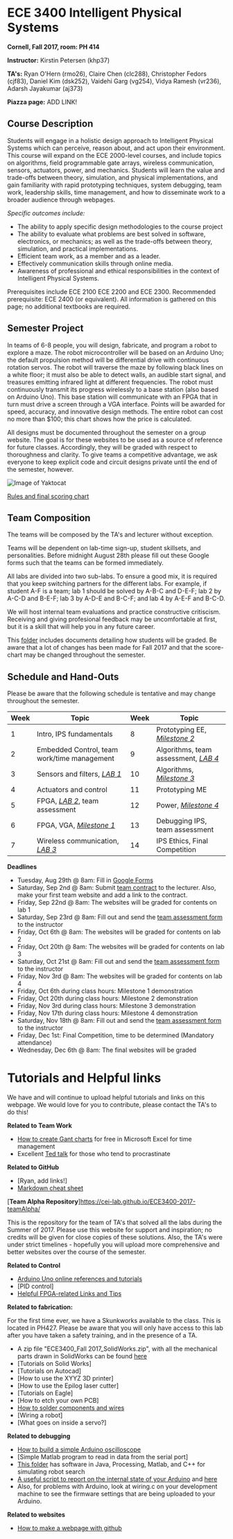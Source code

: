 # ECE 3400 Intelligent Physical Systems

**Cornell, Fall 2017, room: PH 414**

**Instructor:** Kirstin Petersen (khp37)

**TA's:** Ryan O'Hern (rmo26), Claire Chen (clc288), Christopher Fedors (cjf83), Daniel Kim (dsk252), Vaidehi Garg (vg254), Vidya Ramesh (vr236), Adarsh Jayakumar (aj373)

**Piazza page:** ADD LINK!

## Course Description

Students will engage in a holistic design approach to Intelligent Physical Systems which can perceive, reason about, and act upon their environment. This course will expand on the ECE 2000-level courses, and include topics on algorithms, field programmable gate arrays, wireless communication, sensors, actuators, power, and mechanics. Students will learn the value and trade-offs between theory, simulation, and physical implementations, and gain familiarity with rapid prototyping techniques, system debugging, team work, leadership skills, time management, and how to disseminate work to a broader audience through webpages.

_Specific outcomes include:_

 - The ability to apply specific design methodologies to the course project
 - The ability to evaluate what problems are best solved in software, electronics, or mechanics; as well as the trade-offs between theory, simulation, and practical implementations.
 - Efficient team work, as a member and as a leader.
 - Effectively communication skills through online media.
 - Awareness of professional and ethical responsibilities in the context of Intelligent Physical Systems.

Prerequisites include ECE 2100  ECE 2200 and ECE 2300.  Recommended prerequisite: ECE 2400 (or equivalent).
All information is gathered on this page; no additional textbooks are required.

## Semester Project

In teams of 6-8 people, you will design, fabricate, and program a robot to explore a maze. The robot microcontroller will be based on an Arduino Uno; the default propulsion method will be differential drive with continuous rotation servos. The robot will traverse the maze by following black lines on a white floor; it must also be able to detect walls, an audible start signal, and treasures emitting infrared light at different frequencies. The robot must continuously transmit its progress wirelessly to a base station (also based on Arduino Uno). This base station will communicate with an FPGA that in turn must drive a screen through a VGA interface. Points will be awarded for speed, accuracy, and innovative design methods. The entire robot can cost no more than $100; this chart shows how the price is calculated.

All designs must be documented throughout the semester on a group website. The goal is for these websites to be used as a source of reference for future classes. Accordingly, they will be graded with respect to thoroughness and clarity. To give teams a competitive advantage, we ask everyone to keep explicit code and circuit designs private until the end of the semester, however.

![Image of Yaktocat](https://octodex.github.com/images/yaktocat.png)

[Rules and final scoring chart](docs/Grading/)

## Team Composition

The teams will be composed by the TA's and lecturer without exception.

Teams will be dependent on lab-time sign-up, student skillsets, and personalities. Before midnight August 28th please fill out these Google forms such that the teams can be formed immediately.

All labs are divided into two sub-labs. To ensure a good mix, it is required that you keep switching partners for the different labs. For example, if student A-F is a team; lab 1 should be solved by A-B-C and D-E-F; lab 2 by A-C-D and B-E-F; lab 3 by A-D-E and B-C-F; and lab 4 by A-E-F and B-C-D.  

We will host internal team evaluations and practice constructive critiscism. Receiving and giving profesional feedback may be uncomfortable at first, but it is a skill that will help you in any future career.

This [folder](docs/Grading/) includes documents detailing how students will be graded. Be aware that a lot of changes has been made for Fall 2017 and that the score-chart may be changed throughout the semester.  

## Schedule and Hand-Outs

Please be aware that the following schedule is tentative and may change throughout the semester.

Week | Topic | Week | Topic
-----|-------|------|-------
1 | Intro, IPS fundamentals | 8 | Prototyping EE, [_Milestone 2_](docs/Grading/Milestone_score.md)
2 | Embedded Control, team work/time management | 9 | Algorithms, team assessment, [_LAB 4_](docs/lab4.md)
3 | Sensors and filters, [_LAB 1_](docs/lab1.md) | 10 | Algorithms, [_Milestone 3_](docs/Grading/Milestone_score.md)
4 | Actuators and control | 11 | Prototyping ME
5 | FPGA, [_LAB 2_](docs/lab2.md), team assessment | 12 | Power, [_Milestone 4_](docs/Grading/Milestone_score.md)
6 | FPGA, VGA, [_Milestone 1_](docs/Grading/Milestone_score.md) | 13 | Debugging IPS, team assessment
7 | Wireless communication, [_LAB 3_](docs/lab3.md) | 14 | IPS Ethics, Final Competition


**Deadlines**
- Tuesday, Aug 29th @ 8am: Fill in [Google Forms](https://goo.gl/forms/Zc9Jxlri2DHeXqfx1)
- Saturday, Sep 2nd @ 8am: Submit [team contract](docs/Teamwork/Team_Contract.md) to the lecturer. Also, make your first team website and add a link to the contract.
- Friday, Sep 22nd @ 8am: The websites will be graded for contents on lab 1
- Saturday, Sep 23rd @ 8am: Fill out and send the [team assessment form](docs/Teamwork/GroupProcess-QualitativePeerSelfEval.docx) to the instructor
- Friday, Oct 6th @ 8am: The websites will be graded for contents on lab 2
- Friday, Oct 20th @ 8am: The websites will be graded for contents on lab 3
- Saturday, Oct 21st @ 8am: Fill out and send the [team assessment form](docs/Teamwork/GroupProcess-QualitativePeerSelfEval.docx) to the instructor
- Friday, Nov 3rd @ 8am: The websites will be graded for contents on lab 4
- Friday, Oct 6th during class hours: Milestone 1 demonstration
- Friday, Oct 20th during class hours: Milestone 2 demonstration
- Friday, Nov 3rd during class hours: Milestone 3 demonstration
- Friday, Nov 17th during class hours: Milestone 4 demonstration
- Saturday, Nov 18th @ 8am: Fill out and send the [team assessment form](docs/Teamwork/GroupProcess-QualitativePeerSelfEval.docx) to the instructor
- Friday, Dec 1st: Final Competition, time to be determined (Mandatory attendance)
- Wednesday, Dec 6th @ 8am: The final websites will be graded

# Tutorials and Helpful links

We have and will continue to upload helpful tutorials and links on this webpage. We would love for you to contribute, please contact the TA's to do this!

**Related to Team Work**
- [How to create Gant charts](https://www.smartsheet.com/blog/gantt-chart-excel01) for free in Microsoft Excel for time management
- Excellent [Ted talk](https://www.ted.com/talks/tim_urban_inside_the_mind_of_a_master_procrastinator/transcript?language=en) for those who tend to procrastinate

**Related to GitHub**

- [Ryan, add links!]
- [Markdown cheat sheet](https://guides.github.com/pdfs/markdown-cheatsheet-online.pdf)

[**Team Alpha Repository**]https://cei-lab.github.io/ECE3400-2017-teamAlpha/

This is the repository for the team of TA's that solved all the labs during the Summer of 2017. Please use this website for support and inspiration; no credits will be given for close copies of these solutions. Also, the TA's were under strict timelines - hopefully you will upload more comprehensive and better websites over the course of the semester.

**Related to Control**

- [Arduino Uno online references and tutorials](https://www.arduino.cc/en/Reference/HomePage)
- [PID control]
- [Helpful FPGA-related Links and Tips](docs/FPGA_resources.md)

**Related to fabrication:**

For the first time ever, we have a Skunkworks available to the class. This is located in PH427. Please be aware that you will only have access to this lab after you have taken a safety training, and in the presence of a TA.

- A zip file "ECE3400_Fall 2017_SolidWorks.zip", with all the mechanical parts drawn in SolidWorks can be found [here](docs/)
- [Tutorials on Solid Works]
- [Tutorials on Autocad]
- [How to use the XYYZ 3D printer]
- [How to use the Epilog laser cutter]
- [Tutorials on Eagle]
- [How to etch your own PCB]
- [How to solder components and wires](docs/tutorials/Soldering_Tutorial.md)
- [Wiring a robot]
- [What goes on inside a servo?]

**Related to debugging**

- [How to build a simple Arduino oscilloscope](https://www.build-electronic-circuits.com/arduino-oscilloscope/)
- [Simple Matlab program to read in data from the serial port]
- [This folder](docs/simulation/) has software in Java, Processing, Matlab, and C++ for simulating robot search
- [A useful script to report on the internal state of your Arduino](https://playground.arduino.cc/Main/ShowInfo) and [here](https://playground.arduino.cc/Main/ShowInfo?action=sourceblock&num=1)
- Also, for problems with Arduino, look at wiring.c on your development machine to see the firmware settings that are being uploaded to your Arduino.

**Related to websites**

- [How to make a webpage with github](tutorials/webpages)

